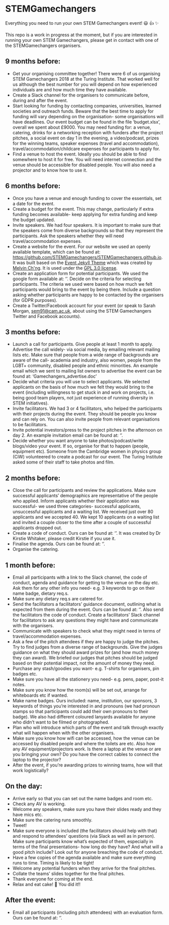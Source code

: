 # STEMGamechangers
Everything you need to run your own STEM Gamechangers event! :smiley: :thumbsup: :sparkles:

This repo is a work in progress at the moment, but if you are interested in running your own STEM Gamechangers, please get in contact with one of the STEMGamechangers organisers.

## 9 months before:
+ Get your organising committee together! There were 6 of us organising STEM Gamechangers 2018 at the Turing Institute. That worked well for us although the best number for you will depend on how experienced individuals are and how much time they have available.
+ Create a Slack channel for the organisers to communicate before, during and after the event.
+ Start looking for funding by contacting companies, universities, learned societies and outreach funds. Beware that the best time to apply for funding will vary depending on the organisation- some organisations will have deadlines. Our event budget can be found in the file ‘budget.xlsx’, overall we spent about £9000. You may need funding for: a venue, catering, drinks for a networking reception with funders after the project pitches, a social event on day 1 in the evening, a video/podcast, prizes for the winning teams, speaker expenses (travel and accommodation), travel/accommodation/childcare expenses for participants to apply for.
+ Find a venue to host the event. Ideally you should be able to find somewhere to host it for free. You will need internet connection and the venue should be accessible for disabled people. You will also need a projector and to know how to use it.

## 6 months before:
+ Once you have a venue and enough funding to cover the essentials, set a date for the event.
+ Create a budget for the event. This may change, particularly if extra funding becomes available- keep applying for extra funding and keep the budget updated.
+ Invite speakers. We had four speakers. It is important to make sure that the speakers come from diverse backgrounds so that they represent the participants. Ask the speakers whether they will need travel/accommodation expenses.
+ Create a website for the event. For our website we used an openly available template, which can be found at: https://github.com/STEMGamechangers/STEMGamechangers.github.io. It was built based on the [Event Jekyll Theme](https://github.com/melvinchng/event-jekyll-theme) which was created by [Melvin Ch'ng](https://github.com/melvinchng). It is used under the [GPL 3.0 license](https://github.com/STEMGamechangers/STEMGamechangers.github.io/blob/master/LICENSE).
+ Create an application form for potential participants. We used the google form available at: ‘’. Decide on the criteria for selecting participants. The criteria we used were based on how much we felt participants would bring to the event by being there. Include a question asking whether participants are happy to be contacted by the organisers (for GDPR purposes).
+ Create a Twitter/Facebook account for your event (or speak to Sarah Morgan, sem91@cam.ac.uk, about using the STEM Gamechangers Twitter and Facebook accounts).

## 3 months before:
+ Launch a call for participants. Give people at least 1 month to apply. Advertise the call widely- via social media, by emailing relevant mailing lists etc. Make sure that people from a wide range of backgrounds are aware of the call- academia and industry, also women, people from the LGBT+ community, disabled people and ethnic minorities. An example email which we sent to mailing list owners to advertise the event can be found at: ‘Gamechangers_advertise.doc’
+ Decide what criteria you will use to select applicants. We selected applicants on the basis of how much we felt they would bring to the event (including willingness to get stuck in and work on projects, i.e. being good team players, not just experience of running diversity in STEM initiatives).
+ Invite facilitators. We had 3 or 4 facilitators, who helped the participants with their projects during the event. They should be people you know and can rely on. You can also invite people from relevant organisations to be facilitators.
+ Invite potential investors/press to the project pitches in the afternoon on day 2. An example invitation email can be found at: ‘’.
+ Decide whether you want anyone to take photos/podcast/write blogs/video your event. If so, organise for that to happen (people, equipment etc). Someone from the Cambridge women in physics group (CiW) volunteered to create a podcast for our event. The Turing Institute asked some of their staff to take photos and film.

## 2 months before:
+ Close the call for participants and review the applications. Make sure successful applicants’ demographics are representative of the people who applied. Inform applicants whether their application was successful- we used three categories- successful applicants, unsuccessful applicants and a waiting list. We received just over 80 applicants and we accepted 40. We kept 10 applicants on a waiting list and invited a couple closer to the time after a couple of successful applicants dropped out.
+ Create a code of conduct. Ours can be found at: ‘’. It was created by Dr Kirstie Whitaker, please credit Kirstie if you use it.
+ Finalise the agenda. Ours can be found at: ‘’.
+ Organise the catering.

## 1 month before:
+ Email all participants with a link to the Slack channel, the code of conduct, agenda and guidance for getting to the venue on the day etc. Ask them for any other info you need- e.g. 3 keywords to go on their name badge, dietary req.s.
+ Make sure any dietary req.s are catered for.
+ Send the facilitators a facilitators’ guidance document, outlining what is expected from them during the event. Ours can be found at: ‘’. Also send the facilitators the code of conduct. Create a facilitators’ Slack channel for facilitators to ask any questions they might have and communicate with the organisers.
+ Communicate with speakers to check what they might need in terms of travel/accommodation expenses.
+ Ask a few of the pitch attendees if they are happy to judge the pitches. Try to find judges from a diverse range of backgrounds. Give the judges guidance on what they should award prizes for (and how much money they can award). We briefed our judges that pitches should be judged based on their potential impact, not the amount of money they need.
+ Purchase any stash/goodies you want- e.g. T-shirts for organisers, pin badges etc.
+ Make sure you have all the stationery you need- e.g. pens, paper, post-it notes.
+ Make sure you know how the room(s) will be set out, arrange for whiteboards etc if wanted.
+ Make name badges. Ours included: name, institution, our sponsors, 3 keywords of things you’re interested in and pronouns (we had pronoun stamps so that participants could add their own pronouns to their badge). We also had different coloured lanyards available for anyone who didn’t want to be filmed or photographed.
+ Plan who will introduce which parts of the event and talk through exactly what will happen when with the other organisers.
+ Make sure you know how wifi can be accessed, how the venue can be accessed by disabled people and where the toilets are etc. Also how any AV equipment/projectors work. Is there a laptop at the venue or are you bringing your own? Do you have the correct cables to connect the laptop to the projector?
+ After the event, if you’re awarding prizes to winning teams, how will that work logistically?

## On the day:
+ Arrive early so that you can set out the name badges and room etc.
+ Check any AV is working.
+ Welcome any speakers, make sure you have their slides ready and they have mics etc.
+ Make sure the catering runs smoothly.
+ Tweet!
+ Make sure everyone is included (the facilitators should help with that) and respond to attendees’ questions (via Slack as well as in person). Make sure participants know what’s expected of them, especially in terms of the final presentations- how long do they have? And what will a good pitch include? Look out for anyone breaching the code of conduct.
+ Have a few copies of the agenda available and make sure everything runs to time. Timing is likely to be tight!
+ Welcome any potential funders when they arrive for the final pitches.
+ Collate the teams’ slides together for the final pitches.
+ Thank everyone for coming at the end.
+ Relax and eat cake! :cake: You did it!!

## After the event:
+ Email all participants (including pitch attendees) with an evaluation form. Ours can be found at: ‘’.
